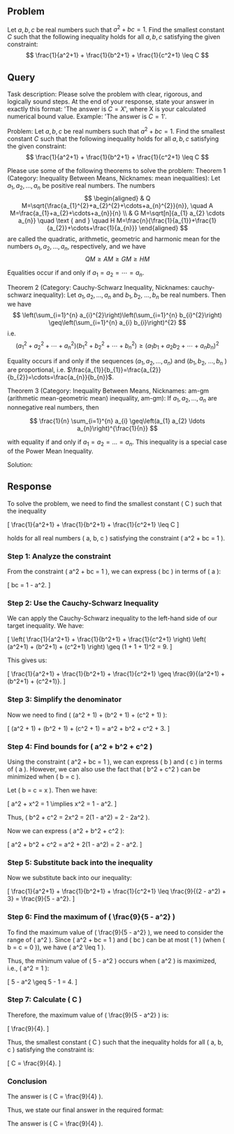 ## Problem

Let $a, b, c$ be real numbers such that $a^2 + bc = 1$. Find the smallest constant $C$ such that the following inequality holds for all $a, b, c$ satisfying the given constraint:
$$
\frac{1}{a^2+1} + \frac{1}{b^2+1} + \frac{1}{c^2+1} \leq C
$$

## Query

Task description: Please solve the problem with clear, rigorous, and logically sound steps. At the end of your response, state your answer in exactly this format: 'The answer is $C=X$', where X is your calculated numerical bound value. Example: 'The answer is $C=1$'.

Problem: Let $a, b, c$ be real numbers such that $a^2 + bc = 1$. Find the smallest constant $C$ such that the following inequality holds for all $a, b, c$ satisfying the given constraint:
$$
\frac{1}{a^2+1} + \frac{1}{b^2+1} + \frac{1}{c^2+1} \leq C
$$

Please use some of the following theorems to solve the problem:
Theorem 1 (Category: Inequality Between Means, Nicknames: mean inequalities): Let $a_{1}, a_{2}, \ldots, a_{n}$ be positive real numbers. The numbers
$$
\begin{aligned}
& Q M=\sqrt{\frac{a_{1}^{2}+a_{2}^{2}+\cdots+a_{n}^{2}}{n}}, \quad A M=\frac{a_{1}+a_{2}+\cdots+a_{n}}{n} \\
& G M=\sqrt[n]{a_{1} a_{2} \cdots a_{n}} \quad \text { and } \quad H M=\frac{n}{\frac{1}{a_{1}}+\frac{1}{a_{2}}+\cdots+\frac{1}{a_{n}}}
\end{aligned}
$$
are called the quadratic, arithmetic, geometric and harmonic mean for the numbers $a_{1}, a_{2}, \ldots, a_{n}$, respectively, and we have
$$
Q M \geq A M \geq G M \geq H M
$$

Equalities occur if and only if $a_{1}=a_{2}=\cdots=a_{n}$.

Theorem 2 (Category: Cauchy-Schwarz Inequality, Nicknames: cauchy-schwarz inequality): Let $a_{1}, a_{2}, \ldots, a_{n}$ and $b_{1}, b_{2}$, $\ldots, b_{n}$ be real numbers. Then we have
$$
\left(\sum_{i=1}^{n} a_{i}^{2}\right)\left(\sum_{i=1}^{n} b_{i}^{2}\right) \geq\left(\sum_{i=1}^{n} a_{i} b_{i}\right)^{2}
$$
i.e.
$$
\left(a_{1}^{2}+a_{2}^{2}+\cdots+a_{n}^{2}\right)\left(b_{1}^{2}+b_{2}^{2}+\cdots+b_{n}^{2}\right) \geq\left(a_{1} b_{1}+a_{2} b_{2}+\cdots+a_{n} b_{n}\right)^{2}
$$

Equality occurs if and only if the sequences $\left(a_{1}, a_{2}, \ldots, a_{n}\right)$ and $\left(b_{1}, b_{2}\right.$, $\ldots, b_{n}$ ) are proportional, i.e. $\frac{a_{1}}{b_{1}}=\frac{a_{2}}{b_{2}}=\cdots=\frac{a_{n}}{b_{n}}$.

Theorem 3 (Category: Inequality Between Means, Nicknames: am-gm (arithmetic mean-geometric mean) inequality, am-gm): If $a_{1}, a_{2}, \ldots, a_{n}$ are nonnegative real numbers, then

$$
\frac{1}{n} \sum_{i=1}^{n} a_{i} \geq\left(a_{1} a_{2} \ldots a_{n}\right)^{\frac{1}{n}}
$$

with equality if and only if $a_{1}=a_{2}=\ldots=a_{n}$. This inequality is a special case of the Power Mean Inequality.

Solution:

## Response

To solve the problem, we need to find the smallest constant \( C \) such that the inequality 

\[
\frac{1}{a^2+1} + \frac{1}{b^2+1} + \frac{1}{c^2+1} \leq C
\]

holds for all real numbers \( a, b, c \) satisfying the constraint \( a^2 + bc = 1 \).

### Step 1: Analyze the constraint

From the constraint \( a^2 + bc = 1 \), we can express \( bc \) in terms of \( a \):

\[
bc = 1 - a^2.
\]

### Step 2: Use the Cauchy-Schwarz Inequality

We can apply the Cauchy-Schwarz inequality to the left-hand side of our target inequality. We have:

\[
\left( \frac{1}{a^2+1} + \frac{1}{b^2+1} + \frac{1}{c^2+1} \right) \left( (a^2+1) + (b^2+1) + (c^2+1) \right) \geq (1 + 1 + 1)^2 = 9.
\]

This gives us:

\[
\frac{1}{a^2+1} + \frac{1}{b^2+1} + \frac{1}{c^2+1} \geq \frac{9}{(a^2+1) + (b^2+1) + (c^2+1)}.
\]

### Step 3: Simplify the denominator

Now we need to find \( (a^2 + 1) + (b^2 + 1) + (c^2 + 1) \):

\[
(a^2 + 1) + (b^2 + 1) + (c^2 + 1) = a^2 + b^2 + c^2 + 3.
\]

### Step 4: Find bounds for \( a^2 + b^2 + c^2 \)

Using the constraint \( a^2 + bc = 1 \), we can express \( b \) and \( c \) in terms of \( a \). However, we can also use the fact that \( b^2 + c^2 \) can be minimized when \( b = c \). 

Let \( b = c = x \). Then we have:

\[
a^2 + x^2 = 1 \implies x^2 = 1 - a^2.
\]

Thus, \( b^2 + c^2 = 2x^2 = 2(1 - a^2) = 2 - 2a^2 \).

Now we can express \( a^2 + b^2 + c^2 \):

\[
a^2 + b^2 + c^2 = a^2 + 2(1 - a^2) = 2 - a^2.
\]

### Step 5: Substitute back into the inequality

Now we substitute back into our inequality:

\[
\frac{1}{a^2+1} + \frac{1}{b^2+1} + \frac{1}{c^2+1} \leq \frac{9}{(2 - a^2) + 3} = \frac{9}{5 - a^2}.
\]

### Step 6: Find the maximum of \( \frac{9}{5 - a^2} \)

To find the maximum value of \( \frac{9}{5 - a^2} \), we need to consider the range of \( a^2 \). Since \( a^2 + bc = 1 \) and \( bc \) can be at most \( 1 \) (when \( b = c = 0 \)), we have \( a^2 \leq 1 \).

Thus, the minimum value of \( 5 - a^2 \) occurs when \( a^2 \) is maximized, i.e., \( a^2 = 1 \):

\[
5 - a^2 \geq 5 - 1 = 4.
\]

### Step 7: Calculate \( C \)

Therefore, the maximum value of \( \frac{9}{5 - a^2} \) is:

\[
\frac{9}{4}.
\]

Thus, the smallest constant \( C \) such that the inequality holds for all \( a, b, c \) satisfying the constraint is:

\[
C = \frac{9}{4}.
\]

### Conclusion

The answer is \( C = \frac{9}{4} \).

Thus, we state our final answer in the required format:

The answer is \( C = \frac{9}{4} \).